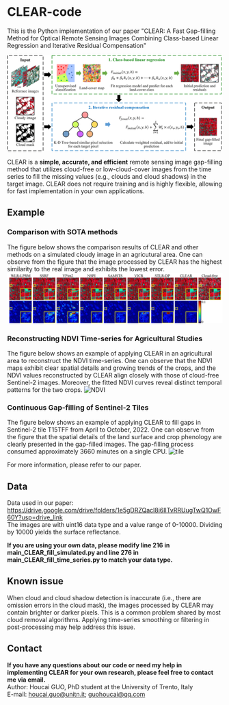 # CLEAR-code
This is the Python implementation of our paper "CLEAR: A Fast Gap-filling Method for Optical Remote Sensing Images Combining Class-based Linear Regression and Iterative Residual Compensation"

![flowchart](flowchart.png)

CLEAR is a **simple, accurate, and efficient** remote sensing image gap-filling method that utilizes cloud-free or low-cloud-cover images from the time series to fill the missing values (e.g., clouds and cloud shadows) in the target image. CLEAR does not require training and is highly flexible, allowing for fast implementation in your own applications.

## Example
### Comparison with SOTA methods
The figure below shows the comparison results of CLEAR and other methods on a simulated cloudy image in an agricutural area. One can observe from the figure that the image processed by CLEAR has the highest similarity to the real image and exhibits the lowest error.
![example](Omaha-low.png)

### Reconstructing NDVI Time-series for Agricultural Studies 
The figure below shows an example of applying CLEAR in an agricultural area to reconstruct the NDVI time-series. One can observe that the NDVI maps exhibit clear spatial details and growing trends of the crops, and the NDVI values reconstructed by CLEAR align closely with those of cloud-free Sentinel-2 images. Moreover, the fitted NDVI curves reveal distinct temporal patterns for the two crops.
![NDVI](NDVI.png)

### Continuous Gap-filling of Sentinel-2 Tiles
The figure below shows an example of applying CLEAR to fill gaps in Sentinel-2 tile T15TFF from April to October, 2022. One can observe from the figure that the spatial details of the land surface and crop phenology are clearly presented in the gap-filled images. The gap-filling process consumed approximately 3660 minutes on a single CPU.
![tile](tile.png)

For more information, please refer to our paper.

## Data
Data used in our paper: https://drive.google.com/drive/folders/1e5gDRZQacl8i6lITvRRUugTwQ1OwF60Y?usp=drive_link  
The images are with uint16 data type and a value range of 0-10000. Dividing by 10000 yields the surface reflectance.

**If you are using your own data, please modify line 216 in main_CLEAR_fill_simulated.py and line 276 in main_CLEAR_fill_time_series.py to match your data type.**  

## Known issue 
When cloud and cloud shadow detection is inaccurate (i.e., there are omission errors in the cloud mask), the images processed by CLEAR may contain brighter or darker pixels. This is a common problem shared by most cloud removal algorithms. Applying time-series smoothing or filtering in post-processing may help address this issue.

## Contact
**If you have any questions about our code or need my help in implementing CLEAR for your own research, please feel free to contact me via email.**  
Author: Houcai GUO, PhD student at the University of Trento, Italy  
E-mail: houcai.guo@unitn.it; guohoucai@qq.com
